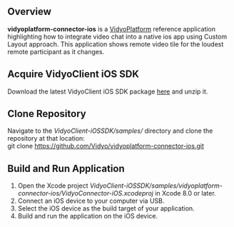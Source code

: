 ## Overview
**vidyoplatform-connector-ios** is a [VidyoPlatform](https://vidyo.github.io/vidyoplatform.github.io) reference application highlighting how to integrate video chat into a native ios app using Custom Layout approach.
This application shows remote video tile for the loudest remote participant as it changes.

## Acquire VidyoClient iOS SDK
Download the latest VidyoClient iOS SDK package [here](https://static.vidyo.io/latest/package/VidyoClient-iOSSDK.zip) and unzip it.

## Clone Repository
Navigate to the *VidyoClient-iOSSDK/samples/* directory and clone the repository at that location:<br/>
git clone https://github.com/Vidyo/vidyoplatform-connector-ios.git

## Build and Run Application
1. Open the Xcode project *VidyoClient-iOSSDK/samples/vidyoplatform-connector-ios/VidyoConnector-iOS.xcodeproj* in Xcode 8.0 or later.
2. Connect an iOS device to your computer via USB.
3. Select the iOS device as the build target of your application.
4. Build and run the application on the iOS device.
